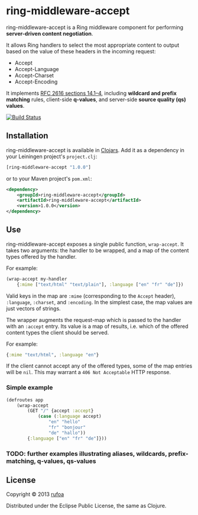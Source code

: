 ring-middleware-accept
======================

ring-middleware-accept is a Ring middleware component for performing **server-driven content negotiation**.

It allows Ring handlers to select the most appropriate content to output based on the value of these headers in the incoming request:

* Accept
* Accept-Language
* Accept-Charset
* Accept-Encoding

It implements [RFC 2616 sections 14.1–4](http://www.w3.org/Protocols/rfc2616/rfc2616-sec14.html#sec14.1), including **wildcard and prefix matching** rules, client-side **q-values**, and server-side **source quality (qs) values**.

[![Build Status](https://travis-ci.org/rufoa/ring-middleware-accept.png?branch=master)](https://travis-ci.org/rufoa/ring-middleware-accept)

## Installation ##

ring-middleware-accept is available in [Clojars](https://clojars.org/ring-middleware-accept). Add it as a dependency in your Leiningen project's `project.clj`:

```clojure
[ring-middleware-accept "1.0.0"]
```

or to your Maven project's `pom.xml`:

```xml
<dependency>
	<groupId>ring-middleware-accept</groupId>
	<artifactId>ring-middleware-accept</artifactId>
	<version>1.0.0</version>
</dependency>
```

## Use ##

ring-middleware-accept exposes a single public function, `wrap-accept`. It takes two arguments: the handler to be wrapped, and a map of the content types offered by the handler.

For example:

```clojure
(wrap-accept my-handler
	{:mime ["text/html" "text/plain"], :language ["en" "fr" "de"]})
```

Valid keys in the map are `:mime` (corresponding to the `Accept` header), `:language`, `:charset`, and `:encoding`. In the simplest case, the map values are just vectors of strings.

The wrapper augments the request-map which is passed to the handler with an `:accept` entry. Its value is a map of results, i.e. which of the offered content types the client should be served.

For example:

```clojure
{:mime "text/html", :language "en"}
```

If the client cannot accept any of the offered types, some of the map entries will be `nil`. This may warrant a `406 Not Acceptable` HTTP response.

### Simple example ###

```clojure
(defroutes app
	(wrap-accept
		(GET "/" {accept :accept}
			(case (:language accept)
				"en" "hello"
				"fr" "bonjour"
				"de" "hallo"))
		{:language ["en" "fr" "de"]}))
```

### TODO: further examples illustrating aliases, wildcards, prefix-matching, q-values, qs-values ###

## License ##

Copyright © 2013 [rufoa](https://github.com/rufoa)

Distributed under the Eclipse Public License, the same as Clojure.